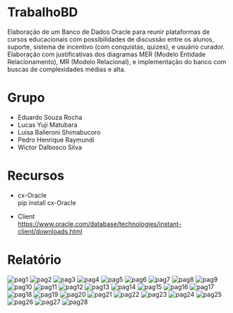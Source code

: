 # TrabalhoBD
Elaboração de um Banco de Dados Oracle para reunir plataformas de cursos educacionais com possibilidades de discussão entre os alunos, suporte, sistema de incentivo (com conquistas, quizes), e usuário curador. Elaboração com justificativas dos diagramas MER (Modelo Entidade Relacionamento), MR (Modelo Relacional), e implementação do banco com buscas de complexidades médias e alta.

# Grupo
- Eduardo Souza Rocha
- Lucas Yuji Matubara
- Luísa Balleroni Shimabucoro
- Pedro Henrique Raymundi
- Wictor Dalbosco Silva

# Recursos
- cx-Oracle \
pip install cx-Oracle

- Client \
https://www.oracle.com/database/technologies/instant-client/downloads.html

# Relatório
![pag1](Report/Page-01.png)
![pag2](Report/Page-02.png)
![pag3](Report/Page-03.png)
![pag4](Report/Page-04.png)
![pag5](Report/Page-05.png)
![pag6](Report/Page-06.png)
![pag7](Report/Page-07.png)
![pag8](Report/Page-08.png)
![pag9](Report/Page-09.png)
![pag10](Report/Page-10.png)
![pag11](Report/Page-11.png)
![pag12](Report/Page-12.png)
![pag13](Report/Page-13.png)
![pag14](Report/Page-14.png)
![pag15](Report/Page-15.png)
![pag16](Report/Page-16.png)
![pag17](Report/Page-17.png)
![pag18](Report/Page-18.png)
![pag19](Report/Page-19.png)
![pag20](Report/Page-20.png)
![pag21](Report/Page-21.png)
![pag22](Report/Page-22.png)
![pag23](Report/Page-23.png)
![pag24](Report/Page-24.png)
![pag25](Report/Page-25.png)
![pag26](Report/Page-26.png)
![pag27](Report/Page-27.png)
![pag28](Report/Page-28.png)
